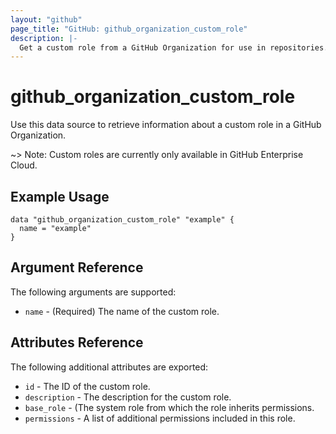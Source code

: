```yaml
---
layout: "github"
page_title: "GitHub: github_organization_custom_role"
description: |-
  Get a custom role from a GitHub Organization for use in repositories.
---
```


# github\_organization\_custom\_role

Use this data source to retrieve information about a custom role in a GitHub Organization.

~> Note: Custom roles are currently only available in GitHub Enterprise Cloud.

## Example Usage

```hcl
data "github_organization_custom_role" "example" {
  name = "example"
}
```

## Argument Reference

The following arguments are supported:

* `name` - (Required) The name of the custom role.

## Attributes Reference

The following additional attributes are exported:

* `id` - The ID of the custom role.
* `description` - The description for the custom role.
* `base_role` - (The system role from which the role inherits permissions.
* `permissions` - A list of additional permissions included in this role.
